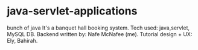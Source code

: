 # java-servlet-applications
bunch of java
It's a banquet hall booking system. Tech used: java,servlet, MySQL DB.
Backend written by: Nafe McNafee (me). Tutorial design + UX: Ely, Bahirah. 
